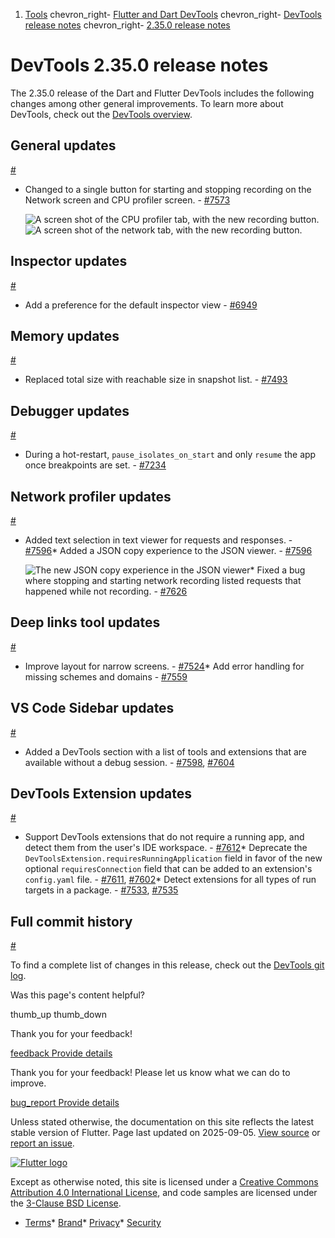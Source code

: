 1. [Tools](/tools) chevron\_right- [Flutter and Dart DevTools](/tools/devtools) chevron\_right- [DevTools release notes](/tools/devtools/release-notes) chevron\_right- [2.35.0 release notes](/tools/devtools/release-notes/release-notes-2.35.0)

DevTools 2.35.0 release notes
=============================

The 2.35.0 release of the Dart and Flutter DevTools includes the following changes among other general improvements. To learn more about DevTools, check out the [DevTools overview](/tools/devtools).

General updates
---------------

[#](#general-updates)

* Changed to a single button for starting and stopping recording on the Network screen and CPU profiler screen. - [#7573](https://github.com/flutter/devtools/pull/7573)

  ![A screen shot of the CPU profiler tab, with the new recording button.](/tools/devtools/release-notes/images-2.35.0/profiler_recording.png) ![A screen shot of the network tab, with the new recording button.](/tools/devtools/release-notes/images-2.35.0/network_recording.png)

Inspector updates
-----------------

[#](#inspector-updates)

* Add a preference for the default inspector view - [#6949](https://github.com/flutter/devtools/pull/6949)

Memory updates
--------------

[#](#memory-updates)

* Replaced total size with reachable size in snapshot list. - [#7493](https://github.com/flutter/devtools/pull/7493)

Debugger updates
----------------

[#](#debugger-updates)

* During a hot-restart, `pause_isolates_on_start` and only `resume` the app once breakpoints are set. - [#7234](https://github.com/flutter/devtools/pull/7234)

Network profiler updates
------------------------

[#](#network-profiler-updates)

* Added text selection in text viewer for requests and responses. - [#7596](https://github.com/flutter/devtools/pull/7596)* Added a JSON copy experience to the JSON viewer. - [#7596](https://github.com/flutter/devtools/pull/7596)

    ![The new JSON copy experience in the JSON viewer](/tools/devtools/release-notes/images-2.35.0/json_viewer_copy.png)* Fixed a bug where stopping and starting network recording listed requests that happened while not recording. - [#7626](https://github.com/flutter/devtools/pull/7626)

Deep links tool updates
-----------------------

[#](#deep-links-tool-updates)

* Improve layout for narrow screens. - [#7524](https://github.com/flutter/devtools/pull/7524)* Add error handling for missing schemes and domains - [#7559](https://github.com/flutter/devtools/pull/7559)

VS Code Sidebar updates
-----------------------

[#](#vs-code-sidebar-updates)

* Added a DevTools section with a list of tools and extensions that are available without a debug session. - [#7598](https://github.com/flutter/devtools/pull/7598), [#7604](https://github.com/flutter/devtools/pull/7604)

DevTools Extension updates
--------------------------

[#](#devtools-extension-updates)

* Support DevTools extensions that do not require a running app, and detect them from the user's IDE workspace. - [#7612](https://github.com/flutter/devtools/pull/7612)* Deprecate the `DevToolsExtension.requiresRunningApplication` field in favor of the new optional `requiresConnection` field that can be added to an extension's `config.yaml` file. - [#7611](https://github.com/flutter/devtools/pull/7611), [#7602](https://github.com/flutter/devtools/pull/7602)* Detect extensions for all types of run targets in a package. - [#7533](https://github.com/flutter/devtools/pull/7533), [#7535](https://github.com/flutter/devtools/pull/7535)

Full commit history
-------------------

[#](#full-commit-history)

To find a complete list of changes in this release, check out the [DevTools git log](https://github.com/flutter/devtools/tree/v2.35.0).

Was this page's content helpful?

thumb\_up thumb\_down

Thank you for your feedback!

 [feedback Provide details](https://github.com/flutter/website/issues/new?template=1_page_issue.yml&&page-url=https://docs.flutter.dev/tools/devtools/release-notes/release-notes-2.35.0/&page-source=https://github.com/flutter/website/tree/main/src/content/tools/devtools/release-notes/release-notes-2.35.0.md)

Thank you for your feedback! Please let us know what we can do to improve.

 [bug\_report Provide details](https://github.com/flutter/website/issues/new?template=1_page_issue.yml&&page-url=https://docs.flutter.dev/tools/devtools/release-notes/release-notes-2.35.0/&page-source=https://github.com/flutter/website/tree/main/src/content/tools/devtools/release-notes/release-notes-2.35.0.md)

Unless stated otherwise, the documentation on this site reflects the latest stable version of Flutter. Page last updated on 2025-09-05. [View source](https://github.com/flutter/website/tree/main/src/content/tools/devtools/release-notes/release-notes-2.35.0.md) or [report an issue](https://github.com/flutter/website/issues/new?template=1_page_issue.yml&&page-url=https://docs.flutter.dev/tools/devtools/release-notes/release-notes-2.35.0/&page-source=https://github.com/flutter/website/tree/main/src/content/tools/devtools/release-notes/release-notes-2.35.0.md "Report an issue with this page").

[![Flutter logo](/assets/images/branding/flutter/logo+text/horizontal/white.svg)](https://flutter.dev)

Except as otherwise noted, this site is licensed under a [Creative Commons Attribution 4.0 International License](https://creativecommons.org/licenses/by/4.0/), and code samples are licensed under the [3-Clause BSD License](https://opensource.org/licenses/BSD-3-Clause).

* [Terms](/tos "Terms of use")* [Brand](/brand "Brand usage guidelines")* [Privacy](https://policies.google.com/privacy "Privacy policy")* [Security](/security "Security philosophy and practices")

   